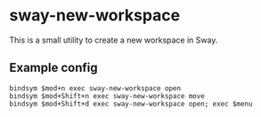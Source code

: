 # sway-new-workspace
This is a small utility to create a new workspace in Sway.

## Example config
```
bindsym $mod+n exec sway-new-workspace open
bindsym $mod+Shift+n exec sway-new-workspace move
bindsym $mod+Shift+d exec sway-new-workspace open; exec $menu
```